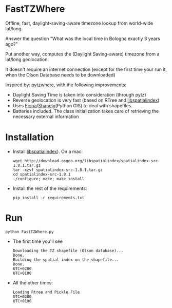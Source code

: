 FastTZWhere
===========

Offline, fast, daylight-saving-aware timezone lookup from world-wide lat/long.

Answer the question "What was the local time in Bologna exactly 3 years ago?"

Put another way, computes the (Daylight Saving-aware) timezone from a
lat/long geolocation.

It doesn't require an internet connection (except for the first time
your run it, when the Olson Database needs to be downloaded)

Inspired by:
[pytzwhere](https://github.com/pegler/pytzwhere/blob/master/tzwhere/tzwhere.py),
with the following improvements:

- Daylight Saving Time is taken into consideration (through pytz)
- Reverse geolocation is very fast (based on RTree and
  [libspatialindex](https://github.com/libspatialindex/libspatialindex))
- Uses [Fiona](https://pypi.python.org/pypi/Fiona)/[Shapely](https://pypi.python.org/pypi/Shapely)(Python GIS) to deal with shapefiles.
- Batteries included. The class initialization takes care of
  retrieving the necessary external information

Installation
========

 * Install [libspatialindex](https://github.com/libspatialindex/libspatialindex)). On a mac:



   	   wget http://download.osgeo.org/libspatialindex/spatialindex-src-1.8.1.tar.gz
	   tar -xzvf spatialindex-src-1.8.1.tar.gz 
	   cd spatialindex-src-1.8.1
	   ./configure; make; make install

 * Install the rest of the requirements:



   	   pip install -r requirements.txt

Run
======

	python FastTZWhere.py

 * The first time you'll see



       Downloading the TZ shapefile (Olson database)...
       Done.
       Building the spatial index on the shapefile...
       Done.
       UTC+0200
       UTC+0100

 * All the other times:



       Loading Rtree and Pickle File
       UTC+0200
       UTC+0100
